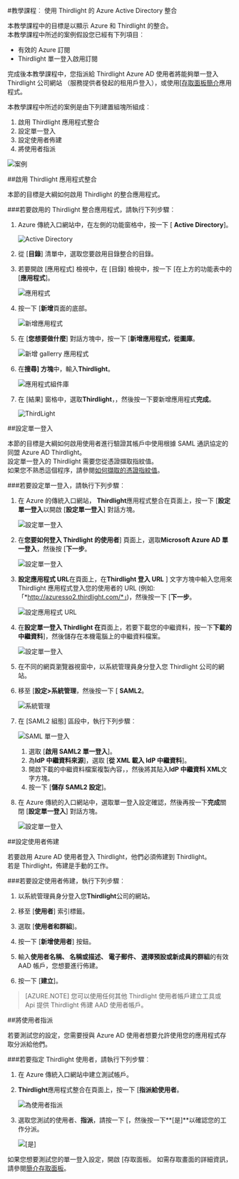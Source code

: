<properties 
    pageTitle="教學課程︰ Azure Active Directory 整合 Thirdlight |Microsoft Azure" 
    description="瞭解如何使用 Thirdlight 與 Azure Active Directory 啟用單一登入、 自動化佈建和更多 ！" 
    services="active-directory" 
    authors="jeevansd"  
    documentationCenter="na" 
    manager="femila"/>
<tags 
    ms.service="active-directory" 
    ms.devlang="na" 
    ms.topic="article" 
    ms.tgt_pltfrm="na" 
    ms.workload="identity" 
    ms.date="09/11/2016" 
    ms.author="jeedes" />

#<a name="tutorial-azure-active-directory-integration-with-thirdlight"></a>教學課程︰ 使用 Thirdlight 的 Azure Active Directory 整合
  
本教學課程中的目標是以顯示 Azure 和 Thirdlight 的整合。  
本教學課程中所述的案例假設您已經有下列項目︰

-   有效的 Azure 訂閱
-   Thirdlight 單一登入啟用訂閱
  
完成後本教學課程中，您指派給 Thirdlight Azure AD 使用者將能夠單一登入 Thirdlight 公司網站 （服務提供者發起的租用戶登入），或使用[[存取面板簡介](active-directory-saas-access-panel-introduction.md)應用程式。
  
本教學課程中所述的案例是由下列建置組塊所組成︰

1.  啟用 Thirdlight 應用程式整合
2.  設定單一登入
3.  設定使用者佈建
4.  將使用者指派

![案例](./media/active-directory-saas-thirdlight-tutorial/IC805836.png "案例")

##<a name="enabling-the-application-integration-for-thirdlight"></a>啟用 Thirdlight 應用程式整合
  
本節的目標是大綱如何啟用 Thirdlight 的整合應用程式。

###<a name="to-enable-the-application-integration-for-thirdlight-perform-the-following-steps"></a>若要啟用的 Thirdlight 整合應用程式，請執行下列步驟︰

1.  Azure 傳統入口網站中，在左側的功能窗格中，按一下 [ **Active Directory**]。

    ![Active Directory](./media/active-directory-saas-thirdlight-tutorial/IC700993.png "Active Directory")

2.  從 [**目錄**] 清單中，選取您要啟用目錄整合的目錄。

3.  若要開啟 [應用程式] 檢視中，在 [目錄] 檢視中，按一下 [在上方的功能表中的 [**應用程式**]。

    ![應用程式](./media/active-directory-saas-thirdlight-tutorial/IC700994.png "應用程式")

4.  按一下 [**新增**頁面的底部。

    ![新增應用程式](./media/active-directory-saas-thirdlight-tutorial/IC749321.png "新增應用程式")

5.  在 [**您想要做什麼**] 對話方塊中，按一下 [**新增應用程式，從圖庫**。

    ![新增 gallerry 應用程式](./media/active-directory-saas-thirdlight-tutorial/IC749322.png "新增 gallerry 應用程式")

6.  在**搜尋] 方塊**中，輸入**Thirdlight**。

    ![應用程式組件庫](./media/active-directory-saas-thirdlight-tutorial/IC805837.png "應用程式組件庫")

7.  在 [結果] 窗格中，選取**Thirdlight**，，然後按一下要新增應用程式**完成**。

    ![ThirdLight](./media/active-directory-saas-thirdlight-tutorial/IC805838.png "ThirdLight")

##<a name="configuring-single-sign-on"></a>設定單一登入
  
本節的目標是大綱如何啟用使用者進行驗證其帳戶中使用根據 SAML 通訊協定的同盟 Azure AD Thirdlight。  
設定單一登入的 Thirdlight 需要您從憑證擷取指紋值。  
如果您不熟悉這個程序，請參閱[如何擷取的憑證指紋值](http://youtu.be/YKQF266SAxI)。

###<a name="to-configure-single-sign-on-perform-the-following-steps"></a>若要設定單一登入，請執行下列步驟︰

1.  在 Azure 的傳統入口網站， **Thirdlight**應用程式整合在頁面上，按一下 [**設定單一登入**以開啟 [**設定單一登入**] 對話方塊。

    ![設定單一登入](./media/active-directory-saas-thirdlight-tutorial/IC805839.png "設定單一登入")

2.  在**您要如何登入 Thirdlight 的使用者**] 頁面上，選取**Microsoft Azure AD 單一登入**，然後按 [**下一步**。

    ![設定單一登入](./media/active-directory-saas-thirdlight-tutorial/IC805840.png "設定單一登入")

3.  **設定應用程式 URL**在頁面上，在**Thirdlight 登入 URL** ] 文字方塊中輸入您用來 Thirdlight 應用程式登入您的使用者的 URL (例如: 「*http://azuresso2.thirdlight.com/*」)，然後按一下 [**下一步**。

    ![設定應用程式 URL](./media/active-directory-saas-thirdlight-tutorial/IC805841.png "設定應用程式 URL")

4.  在**設定單一登入 Thirdlight 在**頁面上，若要下載您的中繼資料，按一下**下載的中繼資料**]，然後儲存在本機電腦上的中繼資料檔案。

    ![設定單一登入](./media/active-directory-saas-thirdlight-tutorial/IC805842.png "設定單一登入")

5.  在不同的網頁瀏覽器視窗中，以系統管理員身分登入您 Thirdlight 公司的網站。

6.  移至 [**設定\>系統管理**，然後按一下 [ **SAML2**。

    ![系統管理](./media/active-directory-saas-thirdlight-tutorial/IC805843.png "系統管理")

7.  在 [SAML2 組態] 區段中，執行下列步驟︰

    ![SAML 單一登入](./media/active-directory-saas-thirdlight-tutorial/IC805844.png "SAML 單一登入")

    1.  選取 [**啟用 SAML2 單一登入**]。
    2.  為**IdP 中繼資料來源**]，選取 [**從 XML 載入 IdP 中繼資料**]。
    3.  開啟下載的中繼資料檔案複製內容，，然後將其貼入**IdP 中繼資料 XML**文字方塊。
    4.  按一下 [**儲存 SAML2 設定**]。

8.  在 Azure 傳統的入口網站中，選取單一登入設定確認，然後再按一下**完成**關閉 [**設定單一登入**] 對話方塊。

    ![設定單一登入](./media/active-directory-saas-thirdlight-tutorial/IC805845.png "設定單一登入")

##<a name="configuring-user-provisioning"></a>設定使用者佈建
  
若要啟用 Azure AD 使用者登入 Thirdlight，他們必須佈建到 Thirdlight。  
若是 Thirdlight，佈建是手動的工作。

###<a name="to-configure-user-provisioning-perform-the-following-steps"></a>若要設定使用者佈建，執行下列步驟︰

1.  以系統管理員身分登入您**Thirdlight**公司的網站。

2.  移至 [**使用者**] 索引標籤。

3.  選取 [**使用者和群組**]。

4.  按一下 [**新增使用者**] 按鈕。

5.  輸入**使用者名稱、 名稱或描述、 電子郵件、 選擇預設或新成員的群組**的有效 AAD 帳戶，您想要進行佈建。

6.  按一下 [**建立**]。

>[AZURE.NOTE] 您可以使用任何其他 Thirdlight 使用者帳戶建立工具或 Api 提供 Thirdlight 佈建 AAD 使用者帳戶。

##<a name="assigning-users"></a>將使用者指派
  
若要測試您的設定，您需要授與 Azure AD 使用者想要允許使用您的應用程式存取分派給他們。

###<a name="to-assign-users-to-thirdlight-perform-the-following-steps"></a>若要指定 Thirdlight 使用者，請執行下列步驟︰

1.  在 Azure 傳統入口網站中建立測試帳戶。

2.  **Thirdlight**應用程式整合在頁面上，按一下 [**指派給使用者**。

    ![為使用者指派](./media/active-directory-saas-thirdlight-tutorial/IC805846.png "為使用者指派")

3.  選取您測試的使用者、**指派**，請按一下 [，然後按一下**[是]**以確認您的工作分派。

    ![[是]](./media/active-directory-saas-thirdlight-tutorial/IC767830.png "[是]")
  
如果您想要測試您的單一登入設定，開啟 [存取面板。 如需存取畫面的詳細資訊，請參閱[簡介存取面板](active-directory-saas-access-panel-introduction.md)。